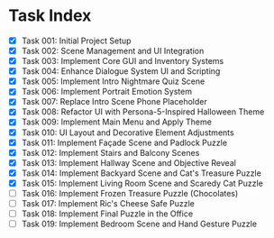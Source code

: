 # Task Index

- [x] Task 001: Initial Project Setup
- [x] Task 002: Scene Management and UI Integration
- [x] Task 003: Implement Core GUI and Inventory Systems
- [x] Task 004: Enhance Dialogue System UI and Scripting
- [x] Task 005: Implement Intro Nightmare Quiz Scene
- [x] Task 006: Implement Portrait Emotion System
- [x] Task 007: Replace Intro Scene Phone Placeholder
- [x] Task 008: Refactor UI with Persona-5-Inspired Halloween Theme
- [x] Task 009: Implement Main Menu and Apply Theme
- [x] Task 010: UI Layout and Decorative Element Adjustments
- [x] Task 011: Implement Façade Scene and Padlock Puzzle
- [x] Task 012: Implement Stairs and Balcony Scenes
- [x] Task 013: Implement Hallway Scene and Objective Reveal
- [x] Task 014: Implement Backyard Scene and Cat's Treasure Puzzle
- [x] Task 015: Implement Living Room Scene and Scaredy Cat Puzzle
- [ ] Task 016: Implement Frozen Treasure Puzzle (Chocolates)
- [ ] Task 017: Implement Ric's Cheese Safe Puzzle
- [ ] Task 018: Implement Final Puzzle in the Office
- [ ] Task 019: Implement Bedroom Scene and Hand Gesture Puzzle
